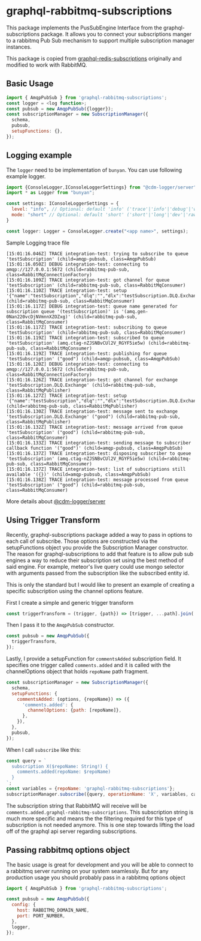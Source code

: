 # graphql-rabbitmq-subscriptions

This package implements the PusSubEngine Interface from the graphql-subscriptions package. 
It allows you to connect your subscriptions manger to a rabbitmq Pub Sub mechanism to support 
multiple subscription manager instances.

This package is copied from [graphql-redis-subscriptions](https://github.com/davidyaha/graphql-redis-subscriptions) originally and modified to work with RabbitMQ.
   
## Basic Usage

```javascript
import { AmqpPubSub } from 'graphql-rabbitmq-subscriptions';
const logger = <log function>;
const pubsub = new AmqpPubSub({logger});
const subscriptionManager = new SubscriptionManager({
  schema,
  pubsub,
  setupFunctions: {},
});
```

## Logging example

The `logger` need to be implementation of `bunyan`. You can use following example logger.

```javascript
import {ConsoleLogger,IConsoleLoggerSettings} from "@cdm-logger/server";
import * as Logger from "bunyan";

const settings: IConsoleLoggerSettings = {
  level: "info", // Optional: default 'info' ('trace'|'info'|'debug'|'warn'|'error'|'fatal')
  mode: "short" // Optional: default 'short' ('short'|'long'|'dev'|'raw')
}

const logger: Logger = ConsoleLogger.create("<app name>", settings);
```

Sample Logging trace file
```
[15:01:16.046Z] TRACE integration-test: trying to subscribe to queue 'testSubscription' (child=amqp-pubsub, class=AmqpPubSub)
[15:01:16.050Z] DEBUG integration-test: connecting to amqp://127.0.0.1:5672 (child=rabbitmq-pub-sub, class=RabbitMqConnectionFactory)
[15:01:16.109Z] TRACE integration-test: got channel for queue 'testSubscription' (child=rabbitmq-pub-sub, class=RabbitMqConsumer)
[15:01:16.110Z] TRACE integration-test: setup '{"name":"testSubscription","dlq":"","dlx":"testSubscription.DLQ.Exchange"}' (child=rabbitmq-pub-sub, class=RabbitMqConsumer)
[15:01:16.117Z] DEBUG integration-test: queue name generated for subscription queue '(testSubscription)' is '(amq.gen-0Nan220vcDjNVmnnXZOZxg)' (child=rabbitmq-pub-sub, class=RabbitMqConsumer)
[15:01:16.117Z] TRACE integration-test: subscribing to queue 'testSubscription' (child=rabbitmq-pub-sub, class=RabbitMqConsumer)
[15:01:16.119Z] TRACE integration-test: subscribed to queue 'testSubscription' (amq.ctag-nZJSNBvCUl2V_RGYF5ie5w) (child=rabbitmq-pub-sub, class=RabbitMqConsumer)
[15:01:16.119Z] TRACE integration-test: publishing for queue 'testSubscription' ("good") (child=amqp-pubsub, class=AmqpPubSub)
[15:01:16.120Z] DEBUG integration-test: connecting to amqp://127.0.0.1:5672 (child=rabbitmq-pub-sub, class=RabbitMqConnectionFactory)
[15:01:16.126Z] TRACE integration-test: got channel for exchange 'testSubscription.DLQ.Exchange' (child=rabbitmq-pub-sub, class=RabbitMqPublisher)
[15:01:16.127Z] TRACE integration-test: setup '{"name":"testSubscription","dlq":"","dlx":"testSubscription.DLQ.Exchange"}' (child=rabbitmq-pub-sub, class=RabbitMqPublisher)
[15:01:16.130Z] TRACE integration-test: message sent to exchange 'testSubscription.DLQ.Exchange' ("good") (child=rabbitmq-pub-sub, class=RabbitMqPublisher)
[15:01:16.132Z] TRACE integration-test: message arrived from queue 'testSubscription' ("good") (child=rabbitmq-pub-sub, class=RabbitMqConsumer)
[15:01:16.133Z] TRACE integration-test: sending message to subscriber callback function '("good")' (child=amqp-pubsub, class=AmqpPubSub)
[15:01:16.137Z] TRACE integration-test: disposing subscriber to queue 'testSubscription' (amq.ctag-nZJSNBvCUl2V_RGYF5ie5w) (child=rabbitmq-pub-sub, class=RabbitMqConsumer)
[15:01:16.137Z] TRACE integration-test: list of subscriptions still available '({})' (child=amqp-pubsub, class=AmqpPubSub)
[15:01:16.138Z] TRACE integration-test: message processed from queue 'testSubscription' ("good") (child=rabbitmq-pub-sub, class=RabbitMqConsumer)
```
More details about [@cdm-logger/server](https://github.com/cdmbase/cdm-logger)

## Using Trigger Transform

Recently, graphql-subscriptions package added a way to pass in options to each call of subscribe.
Those options are constructed via the setupFunctions object you provide the Subscription Manager constructor.
The reason for graphql-subscriptions to add that feature is to allow pub sub engines a way to reduce their subscription set using the best method of said engine.
For example, meteor's live query could use mongo selector with arguments passed from the subscription like the subscribed entity id.

This is only the standard but I would like to present an example of creating a specific subscription using the channel options feature.

First I create a simple and generic trigger transform 
```javascript
const triggerTransform = (trigger, {path}) => [trigger, ...path].join('.');
```

Then I pass it to the `AmqpPubSub` constructor.
```javascript
const pubsub = new AmqpPubSub({
  triggerTransform,
});
```
Lastly, I provide a setupFunction for `commentsAdded` subscription field.
It specifies one trigger called `comments.added` and it is called with the channelOptions object that holds `repoName` path fragment.
```javascript
const subscriptionManager = new SubscriptionManager({
  schema,
  setupFunctions: {
    commentsAdded: (options, {repoName}) => ({
      'comments.added': {
        channelOptions: {path: [repoName]},
      },
    }),
  },
  pubsub,
});
```

When I call `subscribe` like this:
```javascript
const query = `
  subscription X($repoName: String!) {
    comments.added(repoName: $repoName)
  }
`;
const variables = {repoName: 'graphql-rabbitmq-subscriptions'};
subscriptionManager.subscribe({query, operationName: 'X', variables, callback});
```

The subscription string that RabbitMQ will receive will be `comments.added.graphql-rabbitmq-subscriptions`.
This subscription string is much more specific and means the the filtering required for this type of subscription is not needed anymore.
This is one step towards lifting the load off of the graphql api server regarding subscriptions.

## Passing rabbitmq options object

The basic usage is great for development and you will be able to connect to a rabbitmq server running on your system seamlessly.
But for any production usage you should probably pass in a rabbitmq options object
 
```javascript
import { AmqpPubSub } from 'graphql-rabbitmq-subscriptions';

const pubsub = new AmqpPubSub({
  config: {
    host: RABBITMQ_DOMAIN_NAME,
    port: PORT_NUMBER,
  },
  logger,
});
```
